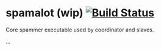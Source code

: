 # spamalot (wip) [![Build Status](https://travis-ci.org/iota-tangle-io/iota-spamalot.go.svg?branch=master)](https://travis-ci.org/iota-tangle-io/iota-spamalot.go)

Core spammer executable used by coordinator and slaves.

...